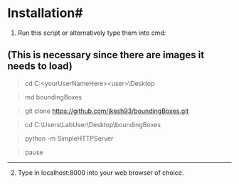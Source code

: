 # Installation#

1. Run this script or alternatively type them into cmd:


 (This is necessary since there are images it needs to load)
 ---
 
 > cd C:\<yourUserNameHere>\<user>\Desktop

 > md boundingBoxes

 > git clone https://github.com/jkesh93/boundingBoxes.git 

 > cd C:\Users\LabUser\Desktop\boundingBoxes

 > python -m SimpleHTTPServer

 > pause

 ---
 
2. Type in localhost:8000 into your web browser of choice.